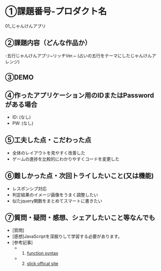 # ①課題番号-プロダクト名

01_じゃんけんアプリ

## ②課題内容（どんな作品か）

-五行じゃんけんアプリ~リッチVer.~
(占いの五行をテーマにしたじゃんけんアレンジ)

## ③DEMO



## ④作ったアプリケーション用のIDまたはPasswordがある場合

- ID: (なし)
- PW: (なし)

## ⑤工夫した点・こだわった点


- 全体のレイアウトを見やすく改善した
- ゲームの進捗を比較的にわかりやすくコードを変更した

## ⑥難しかった点・次回トライしたいこと(又は機能)

- レスポンシブ対応
- 判定結果のイメージ画像をうまく調整したい
- 似たjquery関数をまとめてスマートに書きたい

## ⑦質問・疑問・感想、シェアしたいこと等なんでも

- [質問]
- [感想]JavaScriptを深掘りして学習する必要があります。
- [参考記事]
  - 1. [function syntax](https://developer.mozilla.org/en-US/docs/Web/JavaScript/Reference/Operators/function#syntax)
  - 2. [slick offical site](https://kenwheeler.github.io/slick/)
  